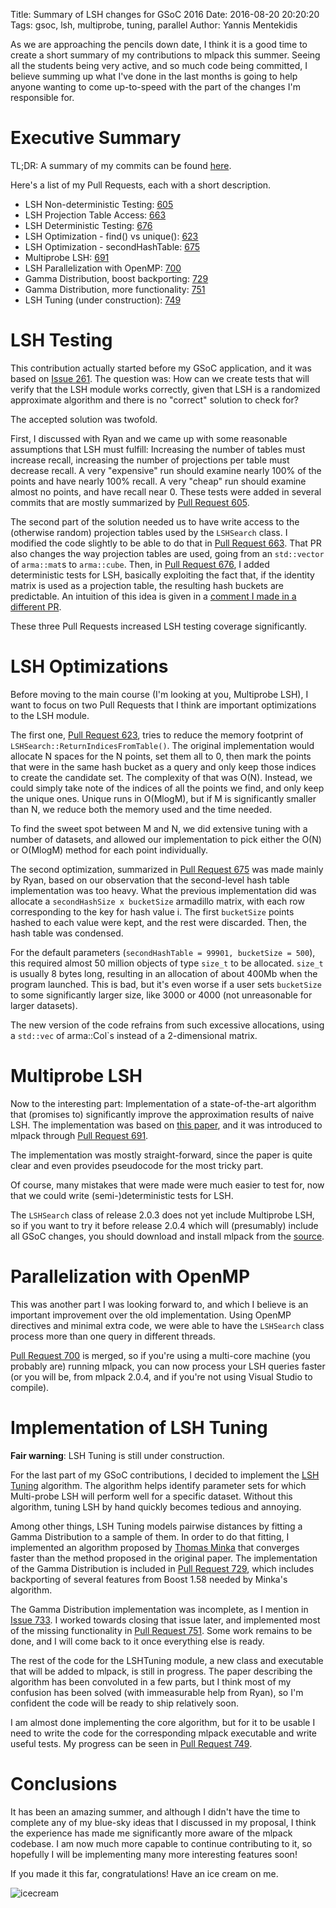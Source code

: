 Title: Summary of LSH changes for GSoC 2016
Date: 2016-08-20 20:20:20
Tags: gsoc, lsh, multiprobe, tuning, parallel
Author: Yannis Mentekidis

As we are approaching the pencils down date, I think it is a good time to create a short summary of my contributions to mlpack this summer. Seeing all the students being very active, and so much code being committed, I believe summing up what I've done in the last months is going to help anyone wanting to come up-to-speed with the part of the changes I'm responsible for.



# Executive Summary

TL;DR: A summary of my commits can be found [here][commits].

Here's a list of my Pull Requests, each with a short description.

 * LSH Non-deterministic Testing: [605][605]
 * LSH Projection Table Access: [663][663]
 * LSH Deterministic Testing: [676][676]
 * LSH Optimization - find() vs unique(): [623][623]
 * LSH Optimization - secondHashTable: [675][675]
 * Multiprobe LSH: [691][691]
 * LSH Parallelization with OpenMP: [700][700]
 * Gamma Distribution, boost backporting: [729][729]
 * Gamma Distribution, more functionality: [751][751]
 * LSH Tuning (under construction): [749][749]

# LSH Testing

This contribution actually started before my GSoC application, and it was based on [Issue 261][261]. The question was: How can we create tests that will verify that the LSH module works correctly, given that LSH is a randomized approximate algorithm and there is no "correct" solution to check for?

The accepted solution was twofold.

First, I discussed with Ryan and we came up with some reasonable assumptions that LSH must fulfill: Increasing the number of tables must increase recall, increasing the number of projections per table must decrease recall. A very "expensive" run should examine nearly 100% of the points and have nearly 100% recall. A very "cheap" run should examine almost no points, and have recall near 0. These tests were added in several commits that are mostly summarized by [Pull Request 605][605].

The second part of the solution needed us to have write access to the (otherwise random) projection tables used by the `LSHSearch` class. I modified the code slightly to be able to do that in [Pull Request 663][663]. That PR also changes the way projection tables are used, going from an `std::vector` of `arma::mat`s to `arma::cube`. Then, in [Pull Request 676][676], I added deterministic tests for LSH, basically exploiting the fact that, if the identity matrix is used as a projection table, the resulting hash buckets are predictable. An intuition of this idea is given in a [comment I made in a different PR][691com].

These three Pull Requests increased LSH testing coverage significantly.

# LSH Optimizations

Before moving to the main course (I'm looking at you, Multiprobe LSH), I want to focus on two Pull Requests that I think are important optimizations to the LSH module.

The first one, [Pull Request 623][623], tries to reduce the memory footprint of `LSHSearch::ReturnIndicesFromTable()`. The original implementation would allocate N spaces for the N points, set them all to 0, then mark the points that were in the same hash bucket as a query and only keep those indices to create the candidate set. The complexity of that was O(N). Instead, we could simply take note of the indices of all the points we find, and only keep the unique ones. Unique runs in O(MlogM), but if M is significantly smaller than N, we reduce both the memory used and the time needed.

To find the sweet spot between M and N, we did extensive tuning with a number of datasets, and allowed our implementation to pick either the O(N) or O(MlogM) method for each point individually.

The second optimization, summarized in [Pull Request 675][675] was made mainly by Ryan, based on our observation that the second-level hash table implementation was too heavy. What the previous implementation did was allocate a `secondHashSize x bucketSize` armadillo matrix, with each row corresponding to the key for hash value i. The first `bucketSize` points hashed to each value were kept, and the rest were discarded. Then, the hash table was condensed.

For the default parameters (`secondHashTable = 99901, bucketSize = 500`), this required almost 50 million objects of type `size_t` to be allocated. `size_t` is usually 8 bytes long, resulting in an allocation of about 400Mb when the program launched. This is bad, but it's even worse if a user sets `bucketSize` to some significantly larger size, like 3000 or 4000 (not unreasonable for larger datasets).

The new version of the code refrains from such excessive allocations, using a `std::vec` of  arma::Col`s instead of a 2-dimensional matrix.

# Multiprobe LSH

Now to the interesting part: Implementation of a state-of-the-art algorithm that (promises to) significantly improve the approximation results of naive LSH. The implementation was based on [this paper][mplsh], and it was introduced to mlpack through [Pull Request 691][691].

The implementation was mostly straight-forward, since the paper is quite clear and even provides pseudocode for the most tricky part.

Of course, many mistakes that were made were much easier to test for, now that we could write (semi-)deterministic tests for LSH.

The `LSHSearch` class of release 2.0.3 does not yet include Multiprobe LSH, so if you want to try it before release 2.0.4 which will (presumably) include all GSoC changes, you should download and install mlpack from the [source](https://github.com/mlpack/mlpack/).

# Parallelization with OpenMP

This was another part I was looking forward to, and which I believe is an important improvement over the old implementation. Using OpenMP directives and minimal extra code, we were able to have the `LSHSearch` class process more than one query in different threads.

[Pull Request 700][700] is merged, so if you're using a multi-core machine (you probably are) running mlpack, you can now process your LSH queries faster (or you will be, from mlpack 2.0.4, and if you're not using Visual Studio to compile).

# Implementation of LSH Tuning

**Fair warning**: LSH Tuning is still under construction.

For the last part of my GSoC contributions, I decided to implement the [LSH Tuning][lshtuning] algorithm. The algorithm helps identify parameter sets for which Multi-probe LSH will perform well for a specific dataset. Without this algorithm, tuning LSH by hand quickly becomes tedious and annoying.

Among other things, LSH Tuning models pairwise distances by fitting a Gamma Distribution to a sample of them. In order to do that fitting, I implemented an algorithm proposed by [Thomas Minka][minka] that converges faster than the method proposed in the original paper. The implementation of the Gamma Distribution is included in [Pull Request 729][729], which includes backporting of several features from Boost 1.58 needed by Minka's algorithm.

The Gamma Distribution implementation was incomplete, as I mention in [Issue 733][733]. I worked towards closing that issue later, and implemented most of the missing functionality in [Pull Request 751][751]. Some work remains to be done, and I will come back to it once everything else is ready.

The rest of the code for the LSHTuning module, a new class and executable that will be added to mlpack, is still in progress. The paper describing the algorithm has been convoluted in a few parts, but I think most of my confusion has been solved (with immeasurable help from Ryan), so I'm confident the code will be ready to ship relatively soon.

I am almost done implementing the core algorithm, but for it to be usable I need to write the code for the corresponding mlpack executable and write useful tests. My progress can be seen in [Pull Request 749][749]. 


# Conclusions

It has been an amazing summer, and although I didn't have the time to complete any of my blue-sky ideas that I discussed in my proposal, I think the experience has made me significantly more aware of the mlpack codebase. I am now much more capable to continue contributing to it, so hopefully I will be implementing many more interesting features soon!

If you made it this far, congratulations! Have an ice cream on me.

![icecream](http://www.clipartkid.com/images/69/download-vector-about-ice-cream-cone-clip-art-item-5-vector-magz-com-7R37DW-clipart.png)


[commits]: https://github.com/mlpack/mlpack/commits?author=mentekid
[261]: https://github.com/mlpack/mlpack/issues/261
[605]: https://github.com/mlpack/mlpack/pull/605
[663]: https://github.com/mlpack/mlpack/pull/663
[676]: https://github.com/mlpack/mlpack/pull/676
[691com]: https://github.com/mlpack/mlpack/pull/691#issuecomment-228315339
[623]: https://github.com/mlpack/mlpack/pull/623
[675]: https://github.com/mlpack/mlpack/pull/675
[mplsh]: http://dl.acm.org/citation.cfm?id=1325958
[691]: https://github.com/mlpack/mlpack/pull/691
[700]: https://github.com/mlpack/mlpack/pull/700
[lshtuning]: http://dl.acm.org/citation.cfm?id=1458172
[minka]: http://research.microsoft.com/en-us/um/people/minka/papers/minka-gamma.pdf
[729]: https://github.com/mlpack/mlpack/pull/729
[733]: https://github.com/mlpack/mlpack/issues/733
[751]: https://github.com/mlpack/mlpack/pull/751
[749]: https://github.com/mlpack/mlpack/pull/749
